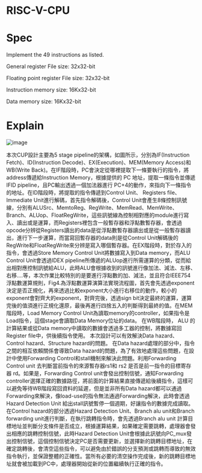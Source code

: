 # RISC-V-CPU


# Spec

Implement the 49 instructions as listed.

General register File size: 32x32-bit

Floating point register File size: 32x32-bit

Instruction memory size: 16Kx32-bit

Data memory size: 16Kx32-bit


# Explain


![image](https://github.com/user-attachments/assets/1affc5d2-e8a9-4529-aeb3-a8eac58333ae)



本次CUP設計主要為5 stage pipeline的架構，如圖所示，分別為IF(Instruction Fetch)、ID(Instruction Decode)、EX(Execution)、MEM(Memory Access)和WB(Write Back)。在IF階段時，PC會決定從哪裡提取下一條要執行的指令，將address傳遞給Instruction Memory，根據提供的 PC 地址，提取一條指令並傳遞IFID  pipeline，且PC輸出透過一個加法器進行 PC+4的動作，來指向下一條指令的地址。在ID階段時，將提取的指令傳遞到Control Unit、 Registers file、Immediate Unit進行解碼，首先指令解碼後，Control Unit會產生8條控制訊號線，分別有ALUSrc、MemtoReg、RegWrite、MemRead、MemWrite、Branch、ALUop、FloatRegWrite，這些訊號線為控制相對應的module進行寫入、讀出或是運算，而Registers裡包含一般暫存器和浮點數暫存器，會透過opcode分辨從Registers讀出的data是從浮點數暫存器讀出或是從一般暫存器讀出，進行下一步運算，而當寫回暫存器的data則是從Control Unit解碼後的RegWrite和FloatRegWrite來分辨是寫入哪個暫存器。在EX階段時，對於存入的指令，會透過Store Memory Control Unit將數據寫入到Data memory，而ALU Control Unit會透過IDEX  pipeline所傳遞的ALUop進行所需運算的分類，從而給出相對應控制訊號給ALU，此時ALU會根據收到的訊號進行像加法、減法、左移、右移….等，本次作業比較特別的是要進行浮點數的加、減法，並且符合IEEE754浮點數運算規則，Fig4.為浮點數運算演算法實現流程圖，首先會先透過exponent決定是否正規化，再來透過比較exponent大小進行右移位的動作，較小的exponent會對齊大的exponent，對齊完後，透過sign bit決定最終的運算，運算完後的值須進行正規化還原，最後再進行四捨五入的判斷得到最終的值。在MEM階段時，Load Memory Control Unit為讀取memory的controller，如果指令是Load指令，這個stage會讀取Data Memory位址的data。
        在WB階段時， ALU 的計算結果或從Data memory中讀取的數據會透過多工器的控制，將數據寫回Register file中，供後續指令使用。
         本次設計可以有效解決Data hazard、Control hazard、Structure hazard的問題。
         在Data hazard處理的部分中，指令之間的相互依賴關係會導致Data hazard的問題，為了有效地處理這些問題，在設計中使用Forwarding Control和stall機制來解決此問題。利用Forwarding Control  unit 去判斷當前指令的來源暫存器rs1和 rs2 是否是前一指令的目標寄存器 rd。如果是，Forwarding Control  unit會發出控制信號，通知Forwarding controller選擇正確的數據路徑，將前面的計算結果直接傳遞給後續指令，這樣可以避免等待WB階段寫回資料的延遲，但是並非所有Data hazard都可以通過Forwarding來解決，像load-use的指令無法通過Forwarding解決，此時會透過Hazard Detection Unit 給出stall訊號暫停一個週期，好讓指令的數據完成讀取。
        在Control hazard的部分透過Hazard Detection Unit、Branch alu unit和Branch forwarding unit進行判斷，在執行跳轉指令時，會先透過Branch alu unit 計算目標地址並判斷分支條件是否成立，根據運算結果，如果確定需要跳轉，處理器會發出相應的跳轉控制信號，此時Hazard Detection Unit會根據此訊號向PC_mux發出控制信號，這個控制信號決定PC是否需要更新，並選擇新的跳轉目標地址，在確定跳轉後，會清空這些指令，可以避免由於錯誤的分支預測或跳轉而導致的無效指令執行，並保證整體的正確性。當所有必要的清空操作完成後，新的跳轉目標地址就會被加載到PC中，處理器開始從新的位置繼續執行正確的指令。

